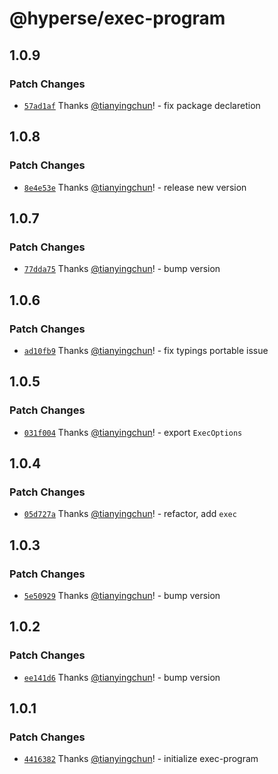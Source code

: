 # @hyperse/exec-program

## 1.0.9

### Patch Changes

- [`57ad1af`](https://github.com/hyperse-io/exec-program/commit/57ad1af4f7a67eeea0bce5760743f7b2435d3573) Thanks [@tianyingchun](https://github.com/tianyingchun)! - fix package declaretion

## 1.0.8

### Patch Changes

- [`8e4e53e`](https://github.com/hyperse-io/exec-program/commit/8e4e53e3d7220a6d1ca30917a1e1797e10cd13fe) Thanks [@tianyingchun](https://github.com/tianyingchun)! - release new version

## 1.0.7

### Patch Changes

- [`77dda75`](https://github.com/hyperse-io/exec-program/commit/77dda756553c3074320e3ad4d62d2060b9bba71b) Thanks [@tianyingchun](https://github.com/tianyingchun)! - bump version

## 1.0.6

### Patch Changes

- [`ad10fb9`](https://github.com/hyperse-io/exec-program/commit/ad10fb9a23db851cd3a9e527b9c2d0b34e9cdd02) Thanks [@tianyingchun](https://github.com/tianyingchun)! - fix typings portable issue

## 1.0.5

### Patch Changes

- [`031f004`](https://github.com/hyperse-io/exec-program/commit/031f00464baa63a4c9b4c3c11f7dc534b48e7050) Thanks [@tianyingchun](https://github.com/tianyingchun)! - export `ExecOptions`

## 1.0.4

### Patch Changes

- [`05d727a`](https://github.com/hyperse-io/exec-program/commit/05d727a57e3a27c79d7df2fd58c35d90c4a6d42e) Thanks [@tianyingchun](https://github.com/tianyingchun)! - refactor, add `exec`

## 1.0.3

### Patch Changes

- [`5e50929`](https://github.com/hyperse-io/exec-program/commit/5e50929c5d0e9c96fe71f176219748baefcbcc74) Thanks [@tianyingchun](https://github.com/tianyingchun)! - bump version

## 1.0.2

### Patch Changes

- [`ee141d6`](https://github.com/hyperse-io/exec-program/commit/ee141d60d9cb31aff210a99c14349cff2f51e70a) Thanks [@tianyingchun](https://github.com/tianyingchun)! - bump version

## 1.0.1

### Patch Changes

- [`4416382`](https://github.com/hyperse-io/exec-program/commit/4416382373864f3a8d9abce855fef0410badc600) Thanks [@tianyingchun](https://github.com/tianyingchun)! - initialize exec-program
